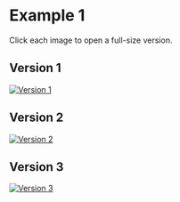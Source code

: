 # Example 1
Click each image to open a full-size version.
## Version 1
<a href="https://scotentsd.github.io/Example%201/Reach%20international%20customers%20online%20-%20original%20version.png" target="_blank">
  <img src="https://scotentsd.github.io/Example%201/Reach%20international%20customers%20online%20-%20original%20version.png" style="min-width: 80%" alt="Version 1">
</a>

## Version 2
<a href="https://scotentsd.github.io/Example%201/Reach%20international%20customers%20online%20-%20v2.png" target="_blank">
  <img src="https://scotentsd.github.io/Example%201/Reach%20international%20customers%20online%20-%20v2.png" style="min-width: 80%" alt="Version 2">
</a>

## Version 3
<a href="https://scotentsd.github.io/Example%201/Reach%20international%20customers%20online%20-%20v5.png" target="_blank">
  <img src="https://scotentsd.github.io/Example%201/Reach%20international%20customers%20online%20-%20v5.png" style="min-width: 80%" alt="Version 3">
</a>
